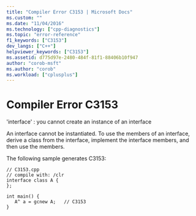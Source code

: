 ```yaml
---
title: "Compiler Error C3153 | Microsoft Docs"
ms.custom: ""
ms.date: "11/04/2016"
ms.technology: ["cpp-diagnostics"]
ms.topic: "error-reference"
f1_keywords: ["C3153"]
dev_langs: ["C++"]
helpviewer_keywords: ["C3153"]
ms.assetid: d775d97e-2480-484f-81f1-88406b10f947
author: "corob-msft"
ms.author: "corob"
ms.workload: ["cplusplus"]
---
```

# Compiler Error C3153
'interface' : you cannot create an instance of an interface  
  
 An interface cannot be instantiated. To use the members of an interface, derive a class from the interface, implement the interface members, and then use the members.  
  
 The following sample generates C3153:  
  
```  
// C3153.cpp  
// compile with: /clr  
interface class A {  
};  
  
int main() {  
   A^ a = gcnew A;   // C3153  
}  
```  
